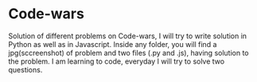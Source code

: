 # Code-wars
Solution of different problems on Code-wars, I will try to write solution in Python as well as in Javascript.
Inside any folder, you will find a jpg(sccreenshot) of problem and two files (.py and .js), having solution to the problem. 
I am learning to code, everyday I will try to solve two questions. 
